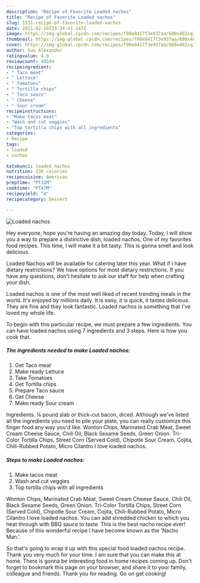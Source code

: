 ```yaml
---
description: "Recipe of Favorite Loaded nachos"
title: "Recipe of Favorite Loaded nachos"
slug: 1531-recipe-of-favorite-loaded-nachos
date: 2021-02-16T23:34:41.147Z
image: https://img-global.cpcdn.com/recipes/f90e8417f3e937aa/680x482cq70/loaded-nachos-recipe-main-photo.jpg
thumbnail: https://img-global.cpcdn.com/recipes/f90e8417f3e937aa/680x482cq70/loaded-nachos-recipe-main-photo.jpg
cover: https://img-global.cpcdn.com/recipes/f90e8417f3e937aa/680x482cq70/loaded-nachos-recipe-main-photo.jpg
author: Sue Alexander
ratingvalue: 4.8
reviewcount: 40144
recipeingredient:
- " Taco meat"
- " Lettuce"
- " Tomatoes"
- " Tortilla chips"
- " Taco sauce"
- " Cheese"
- " Sour cream"
recipeinstructions:
- "Make tacos meat"
- "Wash and cut veggies"
- "Top tortilla chips with all ingredients"
categories:
- Recipe
tags:
- loaded
- nachos

katakunci: loaded nachos 
nutrition: 236 calories
recipecuisine: American
preptime: "PT32M"
cooktime: "PT47M"
recipeyield: "4"
recipecategory: Dessert

---
```



![Loaded nachos](https://img-global.cpcdn.com/recipes/f90e8417f3e937aa/680x482cq70/loaded-nachos-recipe-main-photo.jpg)

Hey everyone, hope you're having an amazing day today. Today, I will show you a way to prepare a distinctive dish, loaded nachos. One of my favorites food recipes. This time, I will make it a bit tasty. This is gonna smell and look delicious.

Loaded Nachos will be available for catering later this year. What if I have dietary restrictions? We have options for most dietary restrictions. If you have any questions, don&#39;t hesitate to ask our staff for help when crafting your dish.

Loaded nachos is one of the most well liked of recent trending meals in the world. It's enjoyed by millions daily. It is easy, it is quick, it tastes delicious. They are fine and they look fantastic. Loaded nachos is something that I've loved my whole life.


To begin with this particular recipe, we must prepare a few ingredients. You can have loaded nachos using 7 ingredients and 3 steps. Here is how you cook that.

<!--inarticleads1-->

##### The ingredients needed to make Loaded nachos:

1. Get  Taco meat
1. Make ready  Lettuce
1. Take  Tomatoes
1. Get  Tortilla chips
1. Prepare  Taco sauce
1. Get  Cheese
1. Make ready  Sour cream


Ingredients. ¼ pound slab or thick-cut bacon, diced. Although we&#39;ve listed all the ingredients you need to pile your plate, you can really customize this finger food any way you&#39;d like. Wonton Chips, Marinated Crab Meat, Sweet Cream Cheese Sauce, Chili Oil, Black Sesame Seeds, Green Onion. Tri-Color Tortilla Chips, Street Corn (Served Cold), Chipotle Sour Cream, Cojita, Chili-Rubbed Potato, Micro Cilantro I love loaded nachos. 

<!--inarticleads2-->

##### Steps to make Loaded nachos:

1. Make tacos meat
1. Wash and cut veggies
1. Top tortilla chips with all ingredients


Wonton Chips, Marinated Crab Meat, Sweet Cream Cheese Sauce, Chili Oil, Black Sesame Seeds, Green Onion. Tri-Color Tortilla Chips, Street Corn (Served Cold), Chipotle Sour Cream, Cojita, Chili-Rubbed Potato, Micro Cilantro I love loaded nachos. You can add shredded chicken to which you heat through with BBQ sauce to taste. This is the best nacho recipe ever! Because of this wonderful recipe I have become known as the &#39;Nacho Man.&#39;. 

So that's going to wrap it up with this special food loaded nachos recipe. Thank you very much for your time. I am sure that you can make this at home. There is gonna be interesting food in home recipes coming up. Don't forget to bookmark this page on your browser, and share it to your family, colleague and friends. Thank you for reading. Go on get cooking!
